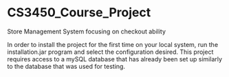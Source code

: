 # CS3450_Course_Project
Store Management System focusing on checkout ability

In order to install the project for the first time on your local system, 
run the installation.jar program and select the configuration desired.
This project requires access to a mySQL database that has already 
been set up similarly to the database that was used for testing. 
